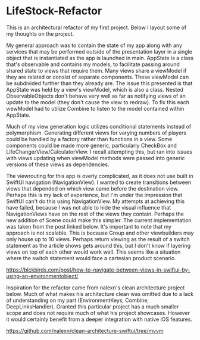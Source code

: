 # LifeStock-Refactor

This is an architectural refactor of my first project. Below I layout some of my thoughts on the project.

My general approach was to contain the state of my app along with any services that may be performed outside of the presentation layer in a single object that is instantiated as the app is launched in main. AppState is a class that's observable and contains my models, to facilitate passing around shared state to views that require them. Many views share a viewModel if they are related or consist of separate components. These viewModel can be subdivided further than they already are. The issue this presented is that AppState was held by a view's viewModel, which is also a class. Nested ObservableObjects don't behave very well as far as notifying views of an update to the model (they don't cause the view to redraw). To fix this each viewModel had to utilize Combine to listen to the model contained within AppState.

Much of my view generation logic utilizes conditional statements instead of polymorphism. Generating different views for varying numbers of players could be handled by a factory rather than functions in a view. Some components could be made more generic, particularly CheckBox and LifeChangerView/CalculatorView. I recall attempting this, but ran into issues with views updating when viewModel methods were passed into generic versions of these views as dependencies.

The viewrouting for this app is overly complicated, as it does not use built in SwiftUI navigation (NavigationView). I wanted to create transitions between views that depended on which view came before the destination view. Perhaps this is my lack of experience, but I'm under the impression that SwiftUI can't do this using NavigationView. My attempts at achieving this have failed, because I was not able to hide the visual influence that NavigationViews have on the rest of the views they contain. Perhaps the new addition of Scene could make this simpler. The current implementation was taken from the post linked below. It's important to note that my approach is not scalable. This is because Group and other viewbuilders may only house up to 10 views. Perhaps return viewing as the result of a switch statement as the article shows gets around this, but I don't know if layering views on top of each other would work well. This seems like a situation where the switch statement would face a cartesian product scenario.

https://blckbirds.com/post/how-to-navigate-between-views-in-swiftui-by-using-an-environmentobject/

Inspiration for the refactor came from nalexn's clean architecture project below. Much of what makes his architecture clean was omitted due to a lack of understanding on my part (EnvironmentKeys, Combine, DeepLinksHandler). Granted this particular project has a much smaller scope and does not require much of what his project showcases. However it would certainly benefit from a deeper integration with native iOS features.

https://github.com/nalexn/clean-architecture-swiftui/tree/mvvm
